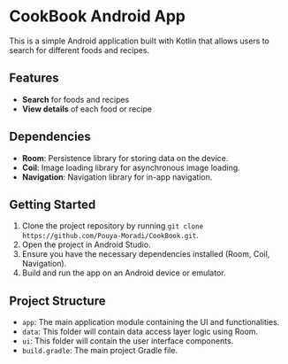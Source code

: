# CookBook Android App

This is a simple Android application built with Kotlin that allows users to search for different foods and recipes.

## Features

- **Search** for foods and recipes
- **View details** of each food or recipe

## Dependencies

- **Room**: Persistence library for storing data on the device.
- **Coil**: Image loading library for asynchronous image loading.
- **Navigation**: Navigation library for in-app navigation.

## Getting Started

1. Clone the project repository by running `git clone https://github.com/Pouya-Moradi/CookBook.git`.
2. Open the project in Android Studio.
3. Ensure you have the necessary dependencies installed (Room, Coil, Navigation).
4. Build and run the app on an Android device or emulator.

## Project Structure

- `app`: The main application module containing the UI and functionalities.
- `data`: This folder will contain data access layer logic using Room.
- `ui`: This folder will contain the user interface components.
- `build.gradle`: The main project Gradle file.
